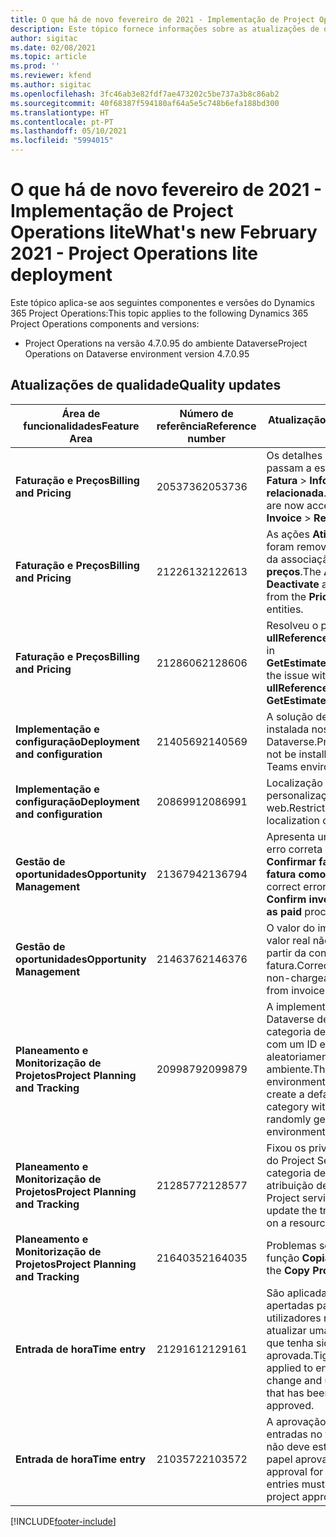 ```yaml
---
title: O que há de novo fevereiro de 2021 - Implementação de Project Operations lite
description: Este tópico fornece informações sobre as atualizações de qualidade disponíveis na versão de fevereiro de 2021 da implementação do Project Operations lite.
author: sigitac
ms.date: 02/08/2021
ms.topic: article
ms.prod: ''
ms.reviewer: kfend
ms.author: sigitac
ms.openlocfilehash: 3fc46ab3e82fdf7ae473202c5be737a3b8c86ab2
ms.sourcegitcommit: 40f68387f594180af64a5e5c748b6efa188bd300
ms.translationtype: HT
ms.contentlocale: pt-PT
ms.lasthandoff: 05/10/2021
ms.locfileid: "5994015"
---
```

# <a name="whats-new-february-2021---project-operations-lite-deployment"></a><span data-ttu-id="af78c-103">O que há de novo fevereiro de 2021 - Implementação de Project Operations lite</span><span class="sxs-lookup"><span data-stu-id="af78c-103">What's new February 2021 - Project Operations lite deployment</span></span>

<span data-ttu-id="af78c-104">Este tópico aplica-se aos seguintes componentes e versões do Dynamics 365 Project Operations:</span><span class="sxs-lookup"><span data-stu-id="af78c-104">This topic applies to the following Dynamics 365 Project Operations components and versions:</span></span>

  - <span data-ttu-id="af78c-105">Project Operations na versão 4.7.0.95 do ambiente Dataverse</span><span class="sxs-lookup"><span data-stu-id="af78c-105">Project Operations on Dataverse environment version 4.7.0.95</span></span>

## <a name="quality-updates"></a><span data-ttu-id="af78c-106">Atualizações de qualidade</span><span class="sxs-lookup"><span data-stu-id="af78c-106">Quality updates</span></span>

| <span data-ttu-id="af78c-107">**Área de funcionalidades**</span><span class="sxs-lookup"><span data-stu-id="af78c-107">**Feature Area**</span></span> | <span data-ttu-id="af78c-108">**Número de referência**</span><span class="sxs-lookup"><span data-stu-id="af78c-108">**Reference number**</span></span> | <span data-ttu-id="af78c-109">**Atualização de qualidade**</span><span class="sxs-lookup"><span data-stu-id="af78c-109">**Quality update**</span></span> |
| --- | --- | --- |
| <span data-ttu-id="af78c-110">**Faturação e Preços**</span><span class="sxs-lookup"><span data-stu-id="af78c-110">**Billing and Pricing**</span></span> | <span data-ttu-id="af78c-111">2053736</span><span class="sxs-lookup"><span data-stu-id="af78c-111">2053736</span></span> | <span data-ttu-id="af78c-112">Os detalhes da linha de fatura passam a estar acessíveis através **Fatura** > **Informação relacionada**.</span><span class="sxs-lookup"><span data-stu-id="af78c-112">Invoice line details are now accessible by going to **Invoice** > **Related information**.</span></span> |
| <span data-ttu-id="af78c-113">**Faturação e Preços**</span><span class="sxs-lookup"><span data-stu-id="af78c-113">**Billing and Pricing**</span></span> | <span data-ttu-id="af78c-114">2122613</span><span class="sxs-lookup"><span data-stu-id="af78c-114">2122613</span></span> | <span data-ttu-id="af78c-115">As ações **Ativar** e **Desativar** foram removidas das entidades da associação **Lista de preços**.</span><span class="sxs-lookup"><span data-stu-id="af78c-115">The **Activate** and **Deactivate** actions were removed from the **Price List** association entities.</span></span> |
| <span data-ttu-id="af78c-116">**Faturação e Preços**</span><span class="sxs-lookup"><span data-stu-id="af78c-116">**Billing and Pricing**</span></span> | <span data-ttu-id="af78c-117">2128606</span><span class="sxs-lookup"><span data-stu-id="af78c-117">2128606</span></span> | <span data-ttu-id="af78c-118">Resolveu o problema com **ullReferenceException** no plug-in **GetEstimatesForProject**.</span><span class="sxs-lookup"><span data-stu-id="af78c-118">Resolved the issue with **ullReferenceException** in the **GetEstimatesForProject** plug-in.</span></span> |
| <span data-ttu-id="af78c-119">**Implementação e configuração**</span><span class="sxs-lookup"><span data-stu-id="af78c-119">**Deployment and configuration**</span></span> | <span data-ttu-id="af78c-120">2140569</span><span class="sxs-lookup"><span data-stu-id="af78c-120">2140569</span></span> | <span data-ttu-id="af78c-121">A solução de projeto não deve ser instalada nos ambientes Equipas Dataverse.</span><span class="sxs-lookup"><span data-stu-id="af78c-121">Project solution must not be installed in the Dataverse Teams environments.</span></span> |
| <span data-ttu-id="af78c-122">**Implementação e configuração**</span><span class="sxs-lookup"><span data-stu-id="af78c-122">**Deployment and configuration**</span></span> | <span data-ttu-id="af78c-123">2086991</span><span class="sxs-lookup"><span data-stu-id="af78c-123">2086991</span></span> | <span data-ttu-id="af78c-124">Localização restrita de personalização de recursos web.</span><span class="sxs-lookup"><span data-stu-id="af78c-124">Restricted customizing localization of web resources.</span></span> |
| <span data-ttu-id="af78c-125">**Gestão de oportunidades**</span><span class="sxs-lookup"><span data-stu-id="af78c-125">**Opportunity Management**</span></span> | <span data-ttu-id="af78c-126">2136794</span><span class="sxs-lookup"><span data-stu-id="af78c-126">2136794</span></span> | <span data-ttu-id="af78c-127">Apresenta uma mensagem de erro correta quando o processo **Confirmar fatura** ou **Marcar fatura como paga** falha,</span><span class="sxs-lookup"><span data-stu-id="af78c-127">Display correct error message when **Confirm invoice** or **Mark invoice as paid** process fails,</span></span> |
| <span data-ttu-id="af78c-128">**Gestão de oportunidades**</span><span class="sxs-lookup"><span data-stu-id="af78c-128">**Opportunity Management**</span></span> | <span data-ttu-id="af78c-129">2146376</span><span class="sxs-lookup"><span data-stu-id="af78c-129">2146376</span></span> | <span data-ttu-id="af78c-130">O valor do imposto corrigido num valor real não faturável é criado a partir da confirmação da fatura.</span><span class="sxs-lookup"><span data-stu-id="af78c-130">Corrected tax amount in a non-chargeable actual is created from invoice confirmation.</span></span> |
| <span data-ttu-id="af78c-131">**Planeamento e Monitorização de Projetos**</span><span class="sxs-lookup"><span data-stu-id="af78c-131">**Project Planning and Tracking**</span></span> | <span data-ttu-id="af78c-132">2099879</span><span class="sxs-lookup"><span data-stu-id="af78c-132">2099879</span></span> | <span data-ttu-id="af78c-133">A implementação do ambiente Dataverse deve criar uma categoria de transação padrão com um ID estático e não gerar aleatoriamente um por ambiente.</span><span class="sxs-lookup"><span data-stu-id="af78c-133">The Dataverse environment deployment must create a default transaction category with a static ID and not randomly generate one per environment.</span></span> |
| <span data-ttu-id="af78c-134">**Planeamento e Monitorização de Projetos**</span><span class="sxs-lookup"><span data-stu-id="af78c-134">**Project Planning and Tracking**</span></span> | <span data-ttu-id="af78c-135">2128577</span><span class="sxs-lookup"><span data-stu-id="af78c-135">2128577</span></span> | <span data-ttu-id="af78c-136">Fixou os privilégios do utilizador do Project Service para atualizar a categoria de transação numa atribuição de recursos.</span><span class="sxs-lookup"><span data-stu-id="af78c-136">Fixed the Project service user privileges to update the transaction category on a resource assignment.</span></span> |
| <span data-ttu-id="af78c-137">**Planeamento e Monitorização de Projetos**</span><span class="sxs-lookup"><span data-stu-id="af78c-137">**Project Planning and Tracking**</span></span> | <span data-ttu-id="af78c-138">2164035</span><span class="sxs-lookup"><span data-stu-id="af78c-138">2164035</span></span> | <span data-ttu-id="af78c-139">Problemas solucionados com a função **Copiar**.</span><span class="sxs-lookup"><span data-stu-id="af78c-139">Fixed issues with the **Copy Project** function.</span></span> |
| <span data-ttu-id="af78c-140">**Entrada de hora**</span><span class="sxs-lookup"><span data-stu-id="af78c-140">**Time entry**</span></span> | <span data-ttu-id="af78c-141">2129161</span><span class="sxs-lookup"><span data-stu-id="af78c-141">2129161</span></span> | <span data-ttu-id="af78c-142">São aplicadas restrições mais apertadas para garantir que os utilizadores não podem alterar e atualizar uma entrada de tempo que tenha sido submetida ou aprovada.</span><span class="sxs-lookup"><span data-stu-id="af78c-142">Tighter restrictions are applied to ensure users can't change and update a time entry that has been submitted or approved.</span></span> |
| <span data-ttu-id="af78c-143">**Entrada de hora**</span><span class="sxs-lookup"><span data-stu-id="af78c-143">**Time entry**</span></span> | <span data-ttu-id="af78c-144">2103572</span><span class="sxs-lookup"><span data-stu-id="af78c-144">2103572</span></span> | <span data-ttu-id="af78c-145">A aprovação do tempo para as entradas no tempo não-projeto não deve estar à procura de um papel aprovador do projeto.</span><span class="sxs-lookup"><span data-stu-id="af78c-145">Time approval for non-project time entries must not be looking for project approver role.</span></span> |


[!INCLUDE[footer-include](../../includes/footer-banner.md)]